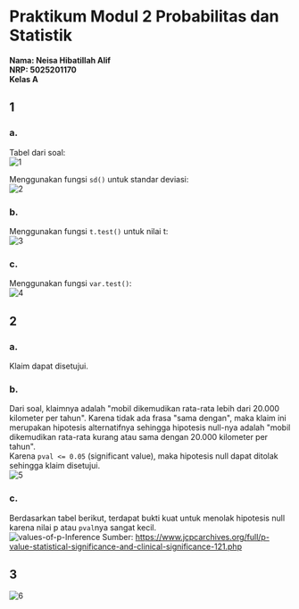 # Praktikum Modul 2 Probabilitas dan Statistik

**Nama: Neisa Hibatillah Alif <br />
NRP: 5025201170 <br />
Kelas A**

## 1
### a. <br/>
Tabel dari soal: <br/>
![1](https://user-images.githubusercontent.com/72701806/170873235-98f4334b-920f-45d0-8382-0df22b64ae1b.png)

Menggunakan fungsi `sd()` untuk standar deviasi: <br />
![2](https://user-images.githubusercontent.com/72701806/170873284-a2f95a4b-a1e7-491d-a23a-6290bc4b87a4.png)


### b. <br/>
Menggunakan fungsi `t.test()` untuk nilai t: <br />
![3](https://user-images.githubusercontent.com/72701806/170873294-95ff3219-9840-4ab9-af19-83f8d8e13c51.png)

### c. <br/>
Menggunakan fungsi `var.test()`: <br />
![4](https://user-images.githubusercontent.com/72701806/170873299-3b4a1cff-8f40-492d-80e0-6472781262c1.png)

## 2
### a. <br/>
Klaim dapat disetujui.

### b. <br/>
Dari soal, klaimnya adalah "mobil dikemudikan rata-rata lebih dari 20.000 kilometer per tahun". Karena tidak ada frasa "sama dengan", maka klaim ini merupakan hipotesis alternatifnya sehingga hipotesis null-nya adalah "mobil dikemudikan rata-rata kurang atau sama dengan 20.000 kilometer per tahun". <br />
Karena `pval <= 0.05` (significant value), maka hipotesis null dapat ditolak sehingga klaim disetujui. <br />
![5](https://user-images.githubusercontent.com/72701806/170873351-df4ad949-fad1-4d8f-99c9-2180f8521091.png)

### c. <br/>
Berdasarkan tabel berikut, terdapat bukti kuat untuk menolak hipotesis null karena nilai p atau `pval`nya sangat kecil. <br/>
![values-of-p-Inference](https://user-images.githubusercontent.com/72701806/170873873-c154d582-910e-4ab0-94af-2a8495b68dff.jpg)
Sumber: https://www.jcpcarchives.org/full/p-value-statistical-significance-and-clinical-significance-121.php

## 3
![6](https://user-images.githubusercontent.com/72701806/170874077-aef8cfe2-2305-41ef-a32d-635a09a6308f.png)

